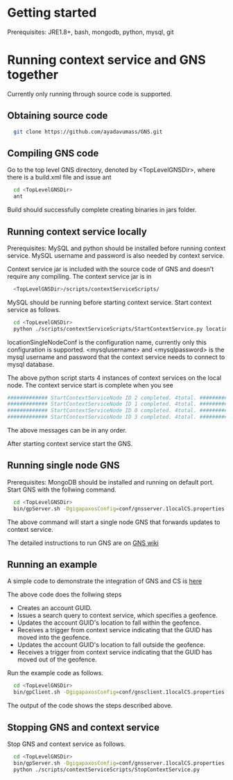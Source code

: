 # Getting started
Prerequisites: JRE1.8+, bash, mongodb, python, mysql, git
# Running context service and GNS together
Currently only running through source code is supported.
## Obtaining source code
```bash
  git clone https://github.com/ayadavumass/GNS.git
```
## Compiling GNS code
Go to the top level GNS directory, denoted by \<TopLevelGNSDir\>, where there is a build.xml file and issue ant
```bash
  cd <TopLevelGNSDir>
  ant
```
Build should successfully complete creating binaries in jars folder.

## Running context service locally
Prerequisites: MySQL and python should be installed before running context service. MySQL username and password is also needed by context service. 

Context service jar is included with the source code of GNS and doesn't require any compiling. The context service jar is in
```bash
  <TopLevelGNSDir>/scripts/contextServiceScripts/
```
MySQL should be running before starting context service. Start context service as follows.
```bash
  cd <TopLevelGNSDir>
  python ./scripts/contextServiceScripts/StartContextService.py locationSingleNodeConf <mysqlusername> <mysqlpassword>
```
locationSingleNodeConf is the configuration name, currently only this configuration is supported. \<mysqlusername\> and \<mysqlpassword\> is the mysql username and password that the context service needs to connect to mysql database.

The above python script starts 4 instances of context services on the local node. The context service start is complete when you see 
```bash
############# StartContextServiceNode ID 2 completed. 4total. ############
############# StartContextServiceNode ID 1 completed. 4total. ############
############# StartContextServiceNode ID 0 completed. 4total. ############
############# StartContextServiceNode ID 3 completed. 4total. ############
```
The above messages can be in any order.

After starting context service start the GNS. 

## Running single node GNS
Prerequisites: MongoDB should be installed and running on default port.
Start GNS with the follwing command.
```bash
  cd <TopLevelGNSDir>
  bin/gpServer.sh -DgigapaxosConfig=conf/gnsserver.1localCS.properties start all
```
The above command will start a single node GNS that forwards updates to context service.

The detailed instructions to run GNS are on [GNS wiki](https://github.com/MobilityFirst/GNS/wiki/Getting-Started)


## Running an example
A simple code to demonstrate the integration of GNS and CS is [here](https://github.com/ayadavumass/GNS/blob/master/src/edu/umass/cs/gnsclient/benchmarking/ContextServiceTriggerExample.java)

The above code does the follwing steps
* Creates an account GUID.
* Issues a search query to context service, which specifies a geofence.
* Updates the account GUID's location to fall within the geofence.
* Receives a trigger from context service indicating that the GUID has moved into the geofence.
* Updates the account GUID's location to fall outside the geofence.
* Receives a trigger from context service indicating that the GUID has moved out of the geofence.

Run the example code as follows.

```bash
  cd <TopLevelGNSDir>
  bin/gpClient.sh -DgigapaxosConfig=conf/gnsclient.1localCS.properties edu.umass.cs.gnsclient.benchmarking.ContextServiceTriggerExample
```
The output of the code shows the steps described above.

## Stopping GNS and context service
Stop GNS and context service as follows.
```bash
  cd <TopLevelGNSDir>
  bin/gpServer.sh -DgigapaxosConfig=conf/gnsserver.1localCS.properties stop all
  python ./scripts/contextServiceScripts/StopContextService.py
```

